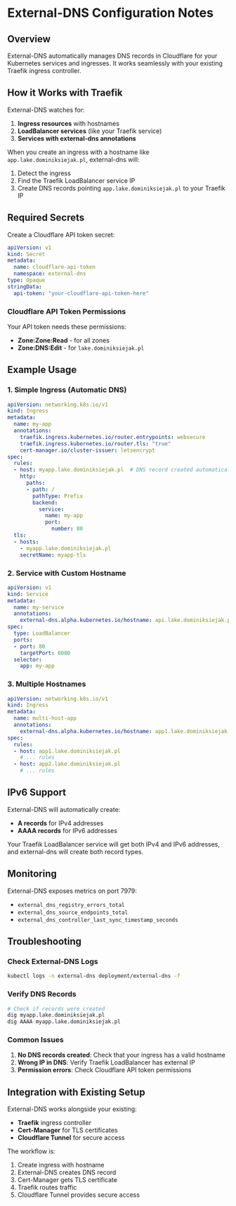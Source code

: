 # External-DNS Configuration Notes

## Overview

External-DNS automatically manages DNS records in Cloudflare for your Kubernetes services and ingresses. It works seamlessly with your existing Traefik ingress controller.

## How it Works with Traefik

External-DNS watches for:
1. **Ingress resources** with hostnames
2. **LoadBalancer services** (like your Traefik service)
3. **Services with external-dns annotations**

When you create an ingress with a hostname like `app.lake.dominiksiejak.pl`, external-dns will:
1. Detect the ingress
2. Find the Traefik LoadBalancer service IP
3. Create DNS records pointing `app.lake.dominiksiejak.pl` to your Traefik IP

## Required Secrets

Create a Cloudflare API token secret:

```yaml
apiVersion: v1
kind: Secret
metadata:
  name: cloudflare-api-token
  namespace: external-dns
type: Opaque
stringData:
  api-token: "your-cloudflare-api-token-here"
```

### Cloudflare API Token Permissions

Your API token needs these permissions:
- **Zone:Zone:Read** - for all zones
- **Zone:DNS:Edit** - for `lake.dominiksiejak.pl`

## Example Usage

### 1. Simple Ingress (Automatic DNS)

```yaml
apiVersion: networking.k8s.io/v1
kind: Ingress
metadata:
  name: my-app
  annotations:
    traefik.ingress.kubernetes.io/router.entrypoints: websecure
    traefik.ingress.kubernetes.io/router.tls: "true"
    cert-manager.io/cluster-issuer: letsencrypt
spec:
  rules:
  - host: myapp.lake.dominiksiejak.pl  # DNS record created automatically
    http:
      paths:
      - path: /
        pathType: Prefix
        backend:
          service:
            name: my-app
            port:
              number: 80
  tls:
  - hosts:
    - myapp.lake.dominiksiejak.pl
    secretName: myapp-tls
```

### 2. Service with Custom Hostname

```yaml
apiVersion: v1
kind: Service
metadata:
  name: my-service
  annotations:
    external-dns.alpha.kubernetes.io/hostname: api.lake.dominiksiejak.pl
spec:
  type: LoadBalancer
  ports:
  - port: 80
    targetPort: 8080
  selector:
    app: my-app
```

### 3. Multiple Hostnames

```yaml
apiVersion: networking.k8s.io/v1
kind: Ingress
metadata:
  name: multi-host-app
  annotations:
    external-dns.alpha.kubernetes.io/hostname: app1.lake.dominiksiejak.pl,app2.lake.dominiksiejak.pl
spec:
  rules:
  - host: app1.lake.dominiksiejak.pl
    # ... rules
  - host: app2.lake.dominiksiejak.pl
    # ... rules
```

## IPv6 Support

External-DNS will automatically create:
- **A records** for IPv4 addresses
- **AAAA records** for IPv6 addresses

Your Traefik LoadBalancer service will get both IPv4 and IPv6 addresses, and external-dns will create both record types.

## Monitoring

External-DNS exposes metrics on port 7979:
- `external_dns_registry_errors_total`
- `external_dns_source_endpoints_total`
- `external_dns_controller_last_sync_timestamp_seconds`

## Troubleshooting

### Check External-DNS Logs
```bash
kubectl logs -n external-dns deployment/external-dns -f
```

### Verify DNS Records
```bash
# Check if records were created
dig myapp.lake.dominiksiejak.pl
dig AAAA myapp.lake.dominiksiejak.pl
```

### Common Issues

1. **No DNS records created**: Check that your ingress has a valid hostname
2. **Wrong IP in DNS**: Verify Traefik LoadBalancer has external IP
3. **Permission errors**: Check Cloudflare API token permissions

## Integration with Existing Setup

External-DNS works alongside your existing:
- **Traefik** ingress controller
- **Cert-Manager** for TLS certificates
- **Cloudflare Tunnel** for secure access

The workflow is:
1. Create ingress with hostname
2. External-DNS creates DNS record
3. Cert-Manager gets TLS certificate
4. Traefik routes traffic
5. Cloudflare Tunnel provides secure access
